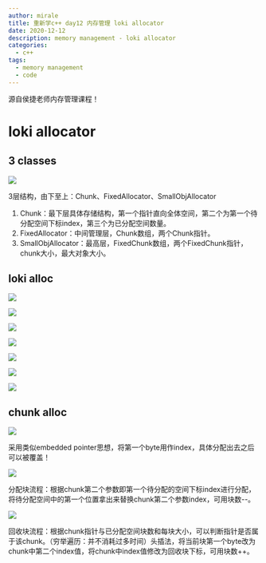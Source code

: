 ```yaml
---
author: mirale
title: 重新学c++ day12 内存管理 loki allocator
date: 2020-12-12
description: memory management - loki allocator
categories:
  - c++
tags:
  - memory management
  - code
---
```


源自侯捷老师内存管理课程！

# loki allocator

## 3 classes

![](loki_allocator.jpg)

3层结构，由下至上：Chunk、FixedAllocator、SmallObjAllocator

1. Chunk：最下层具体存储结构，第一个指针直向全体空间，第二个为第一个待分配空间下标index，第三个为已分配空间数量。
2. FixedAllocator：中间管理层，Chunk数组，两个Chunk指针。
3. SmallObjAllocator：最高层，FixedChunk数组，两个FixedChunk指针，chunk大小，最大对象大小。

## loki alloc

![](loki_allocator1.jpg)

![](loki_allocator2.jpg)

![](loki_allocator3.jpg)

![](loki_allocator4.jpg)

![](loki_allocator5.jpg)

![](loki_allocator6.jpg)

![](loki_allocator7.jpg)

## chunk alloc

![](loki_allocator_chunk.jpg)

采用类似embedded pointer思想，将第一个byte用作index，具体分配出去之后可以被覆盖！

![](chunk_allocate.jpg)

分配块流程：根据chunk第二个参数即第一个待分配的空间下标index进行分配，将待分配空间中的第一个位置拿出来替换chunk第二个参数index，可用块数--。

![](chunk_deallocate.jpg)

回收块流程：根据chunk指针与已分配空间块数和每块大小，可以判断指针是否属于该chunk。（穷举遍历：并不消耗过多时间）头插法，将当前块第一个byte改为chunk中第二个index值，将chunk中index值修改为回收块下标，可用块数++。
